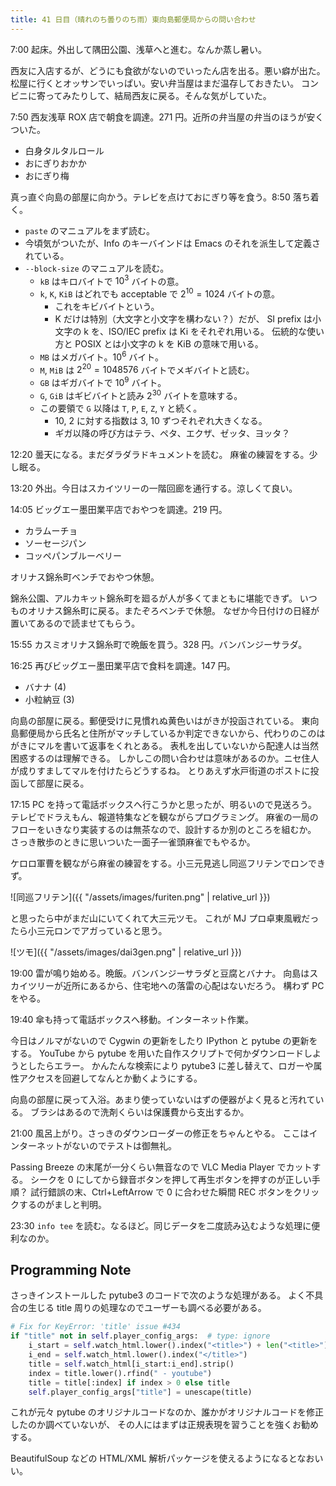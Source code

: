 ```yaml
---
title: 41 日目（晴れのち曇りのち雨）東向島郵便局からの問い合わせ
---
```


7:00 起床。外出して隅田公園、浅草へと進む。なんか蒸し暑い。

西友に入店するが、どうにも食欲がないのでいったん店を出る。悪い癖が出た。
松屋に行くとオッサンでいっぱい。安い弁当屋はまだ温存しておきたい。
コンビニに寄ってみたりして、結局西友に戻る。そんな気がしていた。

7:50 西友浅草 ROX 店で朝食を調達。271 円。近所の弁当屋の弁当のほうが安くついた。

* 白身タルタルロール
* おにぎりおかか
* おにぎり梅

真っ直ぐ向島の部屋に向かう。テレビを点けておにぎり等を食う。8:50 落ち着く。

* `paste` のマニュアルをまず読む。
* 今頃気がついたが、Info のキーバインドは Emacs のそれを派生して定義されている。
* `--block-size` のマニュアルを読む。
  * `kB` はキロバイトで $10^3$ バイトの意。
  * `k`, `K`, `KiB` はどれでも acceptable で $2^10 = 1024$ バイトの意。
    * これをキビバイトという。
    * K だけは特別（大文字と小文字を構わない？）だが、
      SI prefix は小文字の k を、ISO/IEC prefix は Ki をそれぞれ用いる。
      伝統的な使い方と POSIX とは小文字の k を KiB の意味で用いる。
  * `MB` はメガバイト。$10^6$ バイト。
  * `M`, `MiB` は $2^20 = 1048576$ バイトでメギバイトと読む。
  * `GB` はギガバイトで $10^9$ バイト。
  * `G`, `GiB` はギビバイトと読み $2^30$ バイトを意味する。
  * この要領で `G` 以降は `T`, `P`, `E`, `Z`, `Y` と続く。
    * 10, 2 に対する指数は 3, 10 ずつそれぞれ大きくなる。
    * ギガ以降の呼び方はテラ、ペタ、エクザ、ゼッタ、ヨッタ？

12:20 曇天になる。まだダラダラドキュメントを読む。
麻雀の練習をする。少し眠る。

13:20 外出。今日はスカイツリーの一階回廊を通行する。涼しくて良い。

14:05 ビッグエー墨田業平店でおやつを調達。219 円。

* カラムーチョ
* ソーセージパン
* コッペパンブルーベリー

オリナス錦糸町ベンチでおやつ休憩。

錦糸公園、アルカキット錦糸町を廻るが人が多くてまともに堪能できず。
いつものオリナス錦糸町に戻る。またぞろベンチで休憩。
なぜか今日付けの日経が置いてあるので読ませてもらう。

15:55 カスミオリナス錦糸町で晩飯を買う。328 円。バンバンジーサラダ。

16:25 再びビッグエー墨田業平店で食料を調達。147 円。

* バナナ (4)
* 小粒納豆 (3)

向島の部屋に戻る。郵便受けに見慣れぬ黄色いはがきが投函されている。
東向島郵便局から氏名と住所がマッチしているか判定できないから、代わりのこのはがきにマルを書いて返事をくれとある。
表札を出していないから配達人は当然困惑するのは理解できる。
しかしこの問い合わせは意味があるのか。ニセ住人が成りすましてマルを付けたらどうするね。
とりあえず水戸街道のポストに投函して部屋に戻る。

17:15 PC を持って電話ボックスへ行こうかと思ったが、明るいので見送ろう。
テレビでドラえもん、報道特集などを観ながらプログラミング。
麻雀の一局のフローをいきなり実装するのは無茶なので、設計するか別のところを組むか。
さっき散歩のときに思いついた一面子一雀頭麻雀でもやるか。

ケロロ軍曹を観ながら麻雀の練習をする。小三元見逃し同巡フリテンでロンできず。

![同巡フリテン]({{ "/assets/images/furiten.png" | relative_url }})

と思ったら中がまだ山にいてくれて大三元ツモ。
これが MJ プロ卓東風戦だったら小三元ロンでアガっていると思う。

![ツモ]({{ "/assets/images/dai3gen.png" | relative_url }})

19:00 雷が鳴り始める。晩飯。バンバンジーサラダと豆腐とバナナ。
向島はスカイツリーが近所にあるから、住宅地への落雷の心配はないだろう。
構わず PC をやる。

19:40 傘も持って電話ボックスへ移動。インターネット作業。

今日はノルマがないので Cygwin の更新をしたり IPython と pytube の更新をする。
YouTube から pytube を用いた自作スクリプトで何かダウンロードしようとしたらエラー。
かんたんな検索により pytube3 に差し替えて、ロガーや属性アクセスを回避してなんとか動くようにする。

向島の部屋に戻って入浴。あまり使っていないはずの便器がよく見ると汚れている。
ブラシはあるので洗剤くらいは保護費から支出するか。

21:00 風呂上がり。さっきのダウンローダーの修正をちゃんとやる。
ここはインターネットがないのでテストは御無礼。

Passing Breeze の末尾が一分くらい無音なので VLC Media Player でカットする。
シークを 0 にしてから録音ボタンを押して再生ボタンを押すのが正しい手順？
試行錯誤の末、Ctrl+LeftArrow で 0 に合わせた瞬間 REC ボタンをクリックするのがましと判明。

23:30 `info tee` を読む。なるほど。同じデータを二度読み込むような処理に便利なのか。

## Programming Note

さっきインストールした pytube3 のコードで次のような処理がある。
よく不具合の生じる title 周りの処理なのでユーザーも調べる必要がある。

```python
# Fix for KeyError: 'title' issue #434
if "title" not in self.player_config_args:  # type: ignore
    i_start = self.watch_html.lower().index("<title>") + len("<title>")
    i_end = self.watch_html.lower().index("</title>")
    title = self.watch_html[i_start:i_end].strip()
    index = title.lower().rfind(" - youtube")
    title = title[:index] if index > 0 else title
    self.player_config_args["title"] = unescape(title)
```

これが元々 pytube のオリジナルコードなのか、誰かがオリジナルコードを修正したのか調べていないが、
その人にはまずは正規表現を習うことを強くお勧めする。

BeautifulSoup などの HTML/XML 解析パッケージを使えるようになるとなおいい。
